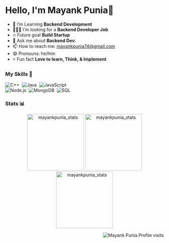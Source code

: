 # Hello, I'm Mayank Punia👋

- 🌵 I’m Learning **Backend Development**
- 👨🏻‍🏫 I'm looking for a **Backend Developer Job**
- 🔥  Future goal **Build Startup**
- 💬 Ask me about **Backend Dev.**
- 📫 How to reach me: mayankpunia74@gmail.com 
- 😄 Pronouns: he/him
- ⚡ Fun fact **Love to learn, Think, & Implement**

<!-- Skills -->
### My Skills 🚀
![C++](https://img.shields.io/badge/-C++-05122A?style=flat&logo=c%2b%2b)&nbsp;
![Java](https://img.shields.io/badge/-Java-05122A?style=flat&logo=java)&nbsp;
![JavaScript](https://img.shields.io/badge/-JavaScript-05122A?style=flat&logo=javascript)&nbsp;\
![Node.js](https://img.shields.io/badge/-Node.js-05122A?style=flat&logo=node.js)&nbsp;
![MongoDB](https://img.shields.io/badge/-MongoDB-05122A?style=flat&logo=mongodb)&nbsp;
![SQL](https://img.shields.io/badge/-SQL-05122A?style=flat&logo=postgresql)&nbsp;


### Stats 📊
<p align="center"> 
  <img height="180em" src="https://github-readme-stats.vercel.app/api?username=maya-nkpunia&show_icons=true" alt="mayankpunia_stats" /> 
  <img height="180em" src="https://github-readme-stats.vercel.app/api/top-langs/?username=maya-nkpunia&layout=compact" alt="mayankpunia_stats" />
  <img height="180em" src="https://github-readme-streak-stats.herokuapp.com/?user=maya-nkpunia&" alt="mayankpunia_stats"/>
</p>
<p align="right"> <img src="https://komarev.com/ghpvc/?username=maya-nkpunia" alt="Mayank Punia Profile visits" /></p>
